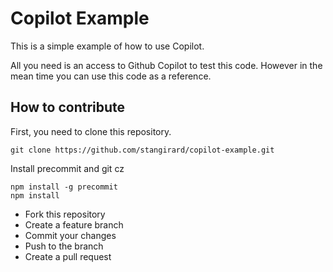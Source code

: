# Copilot Example

This is a simple example of how to use Copilot.

All you need is an access to Github Copilot to test this code. However in the mean time you can use this code as a reference.

## How to contribute

First, you need to clone this repository.

```
git clone https://github.com/stangirard/copilot-example.git
```

Install precommit and git cz

```
npm install -g precommit
npm install
```


  * Fork this repository
  * Create a feature branch
  * Commit your changes
  * Push to the branch
  * Create a pull request
